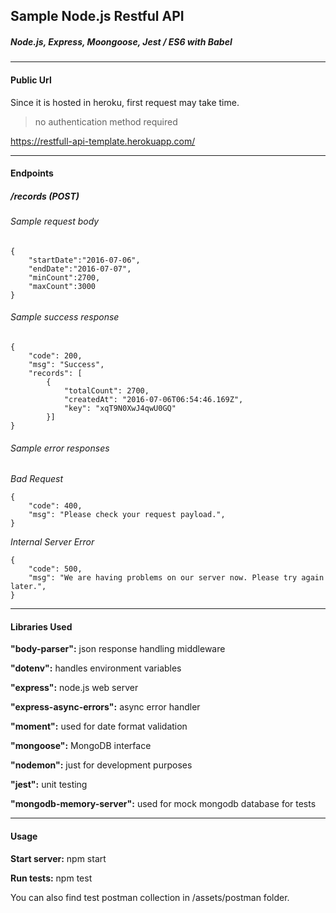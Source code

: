 ## Sample Node.js Restful API
##### Node.js, Express, Moongoose, Jest / ES6 with Babel
------------
#### Public Url
Since it is hosted in heroku, first request may take time.
> no authentication method required

https://restfull-api-template.herokuapp.com/

------------
#### Endpoints
 ##### /records (POST)
###### Sample request body
   

    {
    	"startDate":"2016-07-06",
    	"endDate":"2016-07-07",
    	"minCount":2700,
    	"maxCount":3000
    }
    
###### Sample success response
    
    {
        "code": 200,
        "msg": "Success",
        "records": [
            {                
                "totalCount": 2700,
                "createdAt": "2016-07-06T06:54:46.169Z",
                "key": "xqT9N0XwJ4qwU0GQ"
            }]
    }
    

###### Sample error responses
*Bad Request*
    
    {
        "code": 400,
        "msg": "Please check your request payload.",
    }
    
*Internal Server Error*
    
    {
        "code": 500,
        "msg": "We are having problems on our server now. Please try again later.",
    }
    


------------
#### Libraries Used
**"body-parser":** json response handling middleware

**"dotenv":** handles environment variables

**"express":** node.js web server

**"express-async-errors":** async error handler

**"moment":** used for date format validation

**"mongoose":** MongoDB interface

**"nodemon":** just for development purposes

**"jest":** unit testing

**"mongodb-memory-server":** used for mock mongodb database for tests

------------
####  Usage
**Start server:** npm start

**Run tests:** npm test

You can also find test postman collection in /assets/postman folder.
